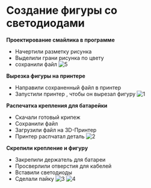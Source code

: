 Создание фигуры со светодиодами
===============================
  
 **Проектирование смайлика в программе**
 
  
  * Начертили разметку рисунка
  * Выделили грани рисунка по цвету
  * сохранили файл 
![5](https://github.com/ALEXKORNEEV2000/fablab/assets/85906021/2301b7cd-da6e-4437-a201-f145a00c7e0d)


**Вырезка фигуры на принтере**


* Направили сохраненный файл в принтер
*  Запустили принтер , чтобы он вырезал фигуру
![1](https://github.com/ALEXKORNEEV2000/fablab/assets/85906021/aef72ae0-4a09-47c7-b0f7-06ca050ea2bc)



**Распечатка крепления для батарейки**

* Скачали готовый крипеж
* Сохранили файл
* Загрузили файл на 3D-Принтер
* Принтер распчатал деталь
![2](https://github.com/ALEXKORNEEV2000/fablab/assets/85906021/44539984-21e1-477b-8b72-8d2d46cf9ca6)


**Скрепили крепление и фигуру**

* Закрепили держатель для батареи
* Просверлили отверстия для кабелей
* Вставили светодиоды
* Сделали пайку
![3](https://github.com/ALEXKORNEEV2000/fablab/assets/85906021/72048457-4361-431c-a398-f2163713b9e0)
![4](https://github.com/ALEXKORNEEV2000/fablab/assets/85906021/d4cfc16e-eb43-4dbe-b4d1-3c935d394fbd)
